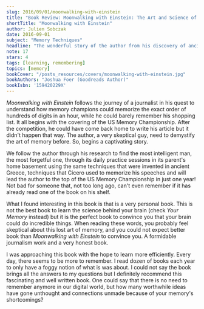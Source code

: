 ```yaml
---
slug: 2016/09/01/moonwalking-with-einstein
title: "Book Review: Moonwalking with Einstein: The Art and Science of Remembering Everything"
shortTitle: "Moonwalking with Einstein"
author: Julien Sobczak
date: 2016-09-01
subject: "Memory Techniques"
headline: "The wonderful story of the author from his discovery of ancient memory techniques to the top of the US Memory Championship. A thorough work of research and a very enjoyable reading that you should not miss."
note: 17
stars: 4
tags: [learning, remembering]
topics: [memory]
bookCover: "/posts_resources/covers/moonwalking-with-einstein.jpg"
bookAuthors: "Joshua Foer (Goodreads Author)"
bookIsbn: '159420229X'
---
```



*Moonwalking with Einstein* follows the journey of a journalist in his quest to understand how memory champions could memorize the exact order of hundreds of digits in an hour, while he could barely remember his shopping list. It all begins with the covering of the US Memory Championship. After the competition, he could have come back home to write his article but it didn't happen that way. The author, a very skeptical guy, need to demystify the art of memory before. So, begins a captivating story.

We follow the author through his research to find the most intelligent man, the most forgetful one, through its daily practice sessions in its parent's home basement using the same techniques that were invented in ancient Greece, techniques that Cicero used to memorize his speeches and will lead the author to the top of the US Memory Championship in just one year! Not bad for someone that, not too long ago, can't even remember if it has already read one of the book on his shelf.

What I found interesting in this book is that is a very personal book. This is not the best book to learn the science behind your brain (check *Your Memory* instead) but it is the perfect book to convince you that your brain could do incredible things. When reading these words, you probably feel skeptical about this lost art of memory, and you could not expect better book than *Moonwalking with Einstein* to convince you. A formidable journalism work and a very honest book.

I was approaching this book with the hope to learn more efficiently. Every day, there seems to be more to remember. I read dozen of books each year to only have a foggy notion of what is was about. I could not say the book brings all the answers to my questions but I definitely recommend this fascinating and well written book. One could say that there is no need to remember anymore in our digital world, but how many worthwhile ideas have gone unthought and connections unmade because of your memory's shortcomings?

